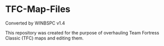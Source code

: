 # TFC-Map-Files
Converted by WINBSPC v1.4

This repository was created for the purpose of overhauling Team Fortress Classic (TFC) maps and editing them.
